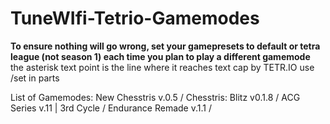 # TuneWIfi-Tetrio-Gamemodes
**To ensure nothing will go wrong, set your gamepresets to default or tetra league (not season 1) each time you plan to play a different gamemode** \
the asterisk text point is the line where it reaches text cap by TETR.IO
use /set in parts

List of Gamemodes:
New Chesstris v.0.5 /
Chesstris: Blitz v0.1.8 /
ACG Series v.11 | 3rd Cycle /
Endurance Remade v.1.1 /
